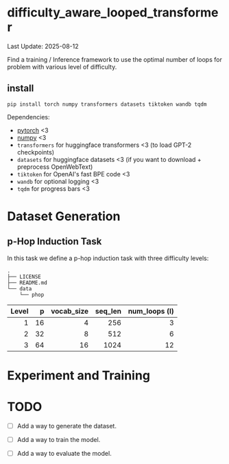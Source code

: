 # difficulty_aware_looped_transformer
Last Update: 2025-08-12

Find a training / Inference framework to use the optimal number of loops for problem with various level of difficulty.

## install

```
pip install torch numpy transformers datasets tiktoken wandb tqdm
```

Dependencies:

- [pytorch](https://pytorch.org) <3
- [numpy](https://numpy.org/install/) <3
-  `transformers` for huggingface transformers <3 (to load GPT-2 checkpoints)
-  `datasets` for huggingface datasets <3 (if you want to download + preprocess OpenWebText)
-  `tiktoken` for OpenAI's fast BPE code <3
-  `wandb` for optional logging <3
-  `tqdm` for progress bars <3


# Dataset Generation
## p-Hop Induction Task
In this task we define a p-hop induction task with three difficulty levels:

```
.
├── LICENSE
├── README.md
└── data
    └── phop
```


| Level | p  | vocab_size | seq_len | num_loops (l) |
|------:|---:|-----------:|--------:|--------------:|
| 1     | 16 | 4          | 256     | 3             |
| 2     | 32 | 8          | 512     | 6             |
| 3     | 64 | 16         | 1024    | 12            |


# Experiment and Training

# TODO
- [ ] Add a way to generate the dataset.
- [ ] Add a way to train the model.
- [ ] Add a way to evaluate the model.





